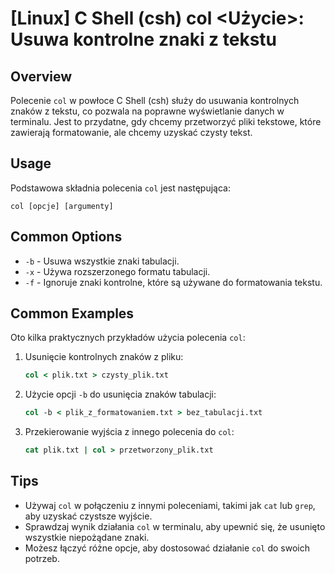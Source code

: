 # [Linux] C Shell (csh) col <Użycie>: Usuwa kontrolne znaki z tekstu

## Overview
Polecenie `col` w powłoce C Shell (csh) służy do usuwania kontrolnych znaków z tekstu, co pozwala na poprawne wyświetlanie danych w terminalu. Jest to przydatne, gdy chcemy przetworzyć pliki tekstowe, które zawierają formatowanie, ale chcemy uzyskać czysty tekst.

## Usage
Podstawowa składnia polecenia `col` jest następująca:

```
col [opcje] [argumenty]
```

## Common Options
- `-b` - Usuwa wszystkie znaki tabulacji.
- `-x` - Używa rozszerzonego formatu tabulacji.
- `-f` - Ignoruje znaki kontrolne, które są używane do formatowania tekstu.

## Common Examples
Oto kilka praktycznych przykładów użycia polecenia `col`:

1. Usunięcie kontrolnych znaków z pliku:
   ```csh
   col < plik.txt > czysty_plik.txt
   ```

2. Użycie opcji `-b` do usunięcia znaków tabulacji:
   ```csh
   col -b < plik_z_formatowaniem.txt > bez_tabulacji.txt
   ```

3. Przekierowanie wyjścia z innego polecenia do `col`:
   ```csh
   cat plik.txt | col > przetworzony_plik.txt
   ```

## Tips
- Używaj `col` w połączeniu z innymi poleceniami, takimi jak `cat` lub `grep`, aby uzyskać czystsze wyjście.
- Sprawdzaj wynik działania `col` w terminalu, aby upewnić się, że usunięto wszystkie niepożądane znaki.
- Możesz łączyć różne opcje, aby dostosować działanie `col` do swoich potrzeb.
